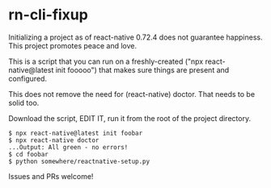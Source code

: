 # rn-cli-fixup
Initializing a project as of react-native 0.72.4 does not guarantee happiness. This project promotes peace and love.

This is a script that you can run on a freshly-created ("npx react-native@latest init fooooo") that makes sure things are present and configured.

This does not remove the need for (react-native) doctor. That needs to be solid too.

Download the script, EDIT IT, run it from the root of the project directory.

    $ npx react-native@latest init foobar
    $ npx react-native doctor
    ...Output: All green - no errors!
    $ cd foobar
    $ python somewhere/reactnative-setup.py

Issues and PRs welcome!

